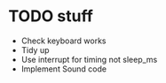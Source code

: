 # TODO stuff

- Check keyboard works
- Tidy up
- Use interrupt for timing not sleep_ms
- Implement Sound code